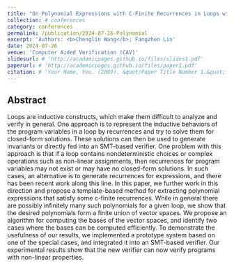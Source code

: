```yaml
---
title: "On Polynomial Expressions with C-Finite Recurrences in Loops with Nested Nondeterministic Branches"
collection: # conferences
category: conferences
permalink: /publication/2024-07-26-Polynomial
excerpt: 'Authors: <b>Chenglin Wang</b>; Fangzhen Lin'
date: 2024-07-26
venue: 'Computer Aided Verification (CAV)'
slidesurl: # 'http://academicpages.github.io/files/slides1.pdf'
paperurl: # 'http://academicpages.github.io/files/paper1.pdf'
citation: # 'Your Name, You. (2009). &quot;Paper Title Number 1.&quot; <i>Journal 1</i>. 1(1).'
---
```

## Abstract

Loops are inductive constructs, which make them difficult to analyze and verify in general. One approach is to represent the inductive behaviors of the program variables in a loop by recurrences and try to solve them for closed-form solutions. These solutions can then be used to generate invariants or directly fed into an SMT-based verifier. One problem with this approach is that if a loop contains nondeterministic choices or complex operations such as non-linear assignments, then recurrences for program variables may not exist or may have no closed-form solutions. In such cases, an alternative is to generate recurrences for expressions, and there has been recent work along this line. In this paper, we further work in this direction and propose a template-based method for extracting polynomial expressions that satisfy some c-finite recurrences. While in general there are possibly infinitely many such polynomials for a given loop, we show that the desired polynomials form a finite union of vector spaces. We propose an algorithm for computing the bases of the vector spaces, and identify two cases where the bases can be computed efficiently. To demonstrate the usefulness of our results, we implemented a prototype system based on one of the special cases, and integrated it into an SMT-based verifier. Our experimental results show that the new verifier can now verify programs with non-linear properties.